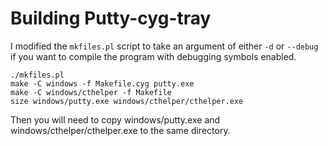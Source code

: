 Building Putty-cyg-tray
=======================

I modified the `mkfiles.pl` script to take an argument of either `-d` or `--debug`
if you want to compile the program with debugging symbols enabled.

    ./mkfiles.pl
    make -C windows -f Makefile.cyg putty.exe
    make -C windows/cthelper -f Makefile
    size windows/putty.exe windows/cthelper/cthelper.exe

Then you will need to copy windows/putty.exe and windows/cthelper/cthelper.exe
to the same directory.

